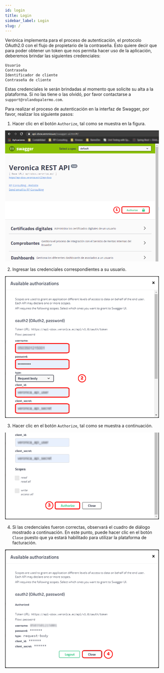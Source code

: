 ```yaml
---
id: login
title: Login
sidebar_label: Login
slug: /
---
```


Verónica implementa para el proceso de autenticación, el protocolo OAuth2.0 con el flujo de propietario de la contraseña. Esto quiere decir que para poder obtener un token que nos permita hacer uso de la aplicación, deberemos brindar las siguientes credenciales:
```
Usuario
Contraseña
Identificador de cliente
Contraseña de cliente
```
Estas credenciales le serán brindadas al momento que solicite su alta a la plataforma. Si no las tiene o las olvidó, por favor contactarse a `support@rolandopalermo.com`.

Para realizar el proceso de autenticación en la interfaz de Swagger, por favor, realizar los siguiente pasos:

1. Hacer clic en el botón `Authorize`, tal como se muestra en la figura.

<img src="https://raw.githubusercontent.com/rp-consulting/veronica-api-doc/main/static/veronica-login-1.jpg" width="600"/>

2. Ingresar las credenciales correspondientes a su usuario.

<img src="https://raw.githubusercontent.com/rp-consulting/veronica-api-doc/main/static/veronica-login-2.jpg" width="600"/>

3. Hacer clic en el botón `Authorize`, tal como se muestra a continuación.

<img src="https://raw.githubusercontent.com/rp-consulting/veronica-api-doc/main/static/veronica-login-3.jpg" width="600"/>

4. Si las credenciales fueron correctas, observará el cuadro de diálogo mostrado a continuación. En este punto, puede hacer clic en el botón `Close` puesto que ya estará habilitado para utilizar la plataforma de facturación.

<img src="https://raw.githubusercontent.com/rp-consulting/veronica-api-doc/main/static/veronica-login-4.jpg" width="600"/>